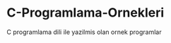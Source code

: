 C-Programlama-Ornekleri
=======================

C programlama dili ile yazilmis olan ornek programlar

